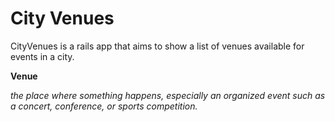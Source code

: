 City Venues
=========

CityVenues is a rails app that aims to show a list of venues available for events in a city.

**Venue**

*the place where something happens, especially an organized event such as a concert, conference, or sports competition.*
